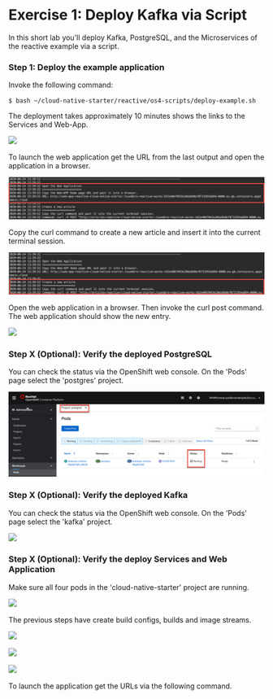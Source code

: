 # Exercise 1: Deploy Kafka via Script

In this short lab you'll deploy Kafka, PostgreSQL, and the Microservices of the reactive example via a script.

### Step 1: Deploy the example application

Invoke the following command:

```
$ bash ~/cloud-native-starter/reactive/os4-scripts/deploy-example.sh 
```

The deployment takes approximately 10 minutes shows the links to the Services and Web-App.

![](../../images/setup-example-application.gif)


To launch the web application get the URL from the last output and open the application in a browser.

![](../../images/web-app-url.png)

Copy the curl command to create a new article and insert it into the current terminal session.

![](../../images/create-articles-curl.png)

Open the web application in a browser. Then invoke the curl post command. The web application should show the new entry.

![](../../images/verify-app6.png)

### Step X (Optional): Verify the deployed PostgreSQL

You can check the status via the OpenShift web console. On the 'Pods' page select the 'postgres' project.

![](../../images/postgres-verify.png)

### Step X (Optional): Verify the deployed Kafka

You can check the status via the OpenShift web console. On the 'Pods' page select the 'kafka' project.

![](../../images/kafka-deployment2.png)

### Step X (Optional): Verify the deploy Services and Web Application

Make sure all four pods in the 'cloud-native-starter' project are running.

![](../../images/verify-app1.png)

The previous steps have create build configs, builds and image streams.

![](../../images/verify-app2.png)

![](../../images/verify-app3.png)

![](../../images/verify-app4.png)

To launch the application get the URLs via the following command.


